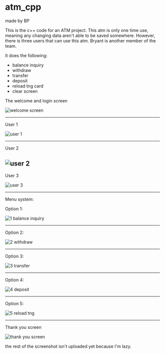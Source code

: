 # atm_cpp
made by BP

This is the c++ code for an ATM project.
This atm is only one time use, meaning any changing data aren't able to be saved somewhere.
However, there is three users that can use this atm.
Bryant is another member of the team.

It does the following:
* balance inquiry
* withdraw
* transfer
* deposit
* reload tng card
* clear screen

The welcome and login screen

![welcome screen](https://user-images.githubusercontent.com/106984547/174469970-2e63015c-f87d-4973-bfbd-0f88614aa2c3.png)

-----------------------------------------------------------------------
User 1

![user 1](https://user-images.githubusercontent.com/106984547/174758026-d2732e6b-2ec3-493f-b39d-504dd21e56b4.png)

-----------------------------------------------------------------------
User 2

![user 2](https://user-images.githubusercontent.com/106984547/174758084-fc8ccd4e-d439-4a29-8fcf-86b716ff91f3.png)
-----------------------------------------------------------------------

User 3

![user 3](https://user-images.githubusercontent.com/106984547/174758391-d4e95761-587f-4a6c-8bf5-e4783b4c82c9.png)

-----------------------------------------------------------------------
Menu system:

Option 1:

![1  balance inquiry](https://user-images.githubusercontent.com/106984547/174481216-7ec1df55-cba1-491e-be72-8586f70783f2.png)

-----------------------------------------------------------------------
Option 2:

![2  withdraw](https://user-images.githubusercontent.com/106984547/174757661-9c52905d-0cbd-42f3-9fee-a05e2ce38464.png)

-----------------------------------------------------------------------
Option 3:

![3  transfer](https://user-images.githubusercontent.com/106984547/174757729-79ecf3d1-046f-488c-8783-234c80ac587c.png)

-----------------------------------------------------------------------

Option 4:

![4  deposit](https://user-images.githubusercontent.com/106984547/174757872-3ecfa928-0e92-482b-8005-799b0ca5d67b.png)

-----------------------------------------------------------------------
Option 5:

![5  reload tng](https://user-images.githubusercontent.com/106984547/174757897-7779ee61-b00c-4e57-97ed-0bc126352ab3.png)

-----------------------------------------------------------------------
Thank you screen

![thank you screen](https://user-images.githubusercontent.com/106984547/174469987-fbe8d79b-7894-42c4-88d3-84659edd6046.png)

the rest of the screenshot isn't uploaded yet because I'm lazy.
